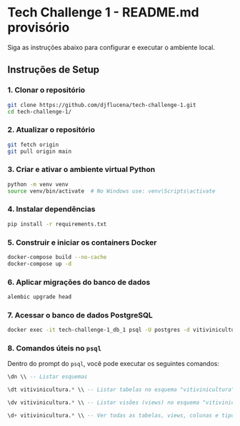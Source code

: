 
# Tech Challenge 1 - README.md provisório

Siga as instruções abaixo para configurar e executar o ambiente local.

## Instruções de Setup

### 1. Clonar o repositório
```bash
git clone https://github.com/djflucena/tech-challenge-1.git
cd tech-challenge-1/
```

### 2. Atualizar o repositório
```bash
git fetch origin
git pull origin main
```

### 3. Criar e ativar o ambiente virtual Python
```bash
python -m venv venv
source venv/bin/activate  # No Windows use: venv\Scripts\activate
```

### 4. Instalar dependências
```bash
pip install -r requirements.txt
```

### 5. Construir e iniciar os containers Docker
```bash
docker-compose build --no-cache
docker-compose up -d
```

### 6. Aplicar migrações do banco de dados
```bash
alembic upgrade head
```


### 7. Acessar o banco de dados PostgreSQL
```bash
docker exec -it tech-challenge-1_db_1 psql -U postgres -d vitivinicultura
```

### 8. Comandos úteis no `psql`
Dentro do prompt do `psql`, você pode executar os seguintes comandos:

```sql
\dn \\ -- Listar esquemas

\dt vitivinicultura.* \\ -- Listar tabelas no esquema "vitivinicultura"

\dv vitivinicultura.* \\ -- Listar visões (views) no esquema "vitivinicultura"

\d+ vitivinicultura.* \\ -- Ver todas as tabelas, views, colunas e tipos no esquema "vitivinicultura"

```
